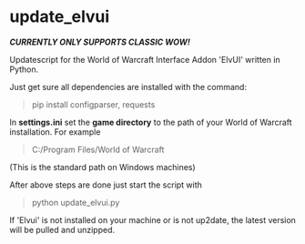 # update_elvui

***CURRENTLY ONLY SUPPORTS CLASSIC WOW!***

Updatescript for the World of Warcraft Interface Addon 'ElvUI' written in Python. 

Just get sure all dependencies are installed with the command:

> pip install configparser, requests

In **settings.ini** set the **game directory** to the path of your World of Warcraft installation. For example

> C:/Program Files/World of Warcraft

(This is the standard path on Windows machines)

After above steps are done just start the script with

> python update_elvui.py

If 'Elvui' is not installed on your machine or is not up2date, the latest version will be pulled and unzipped.
